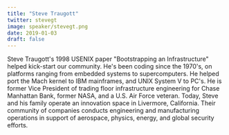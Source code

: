 ```yaml
---
title: "Steve Traugott"
twitter: stevegt
image: speaker/stevegt.png
date: 2019-01-03
draft: false
---
```

Steve Traugott's 1998 USENIX paper "Bootstrapping an Infrastructure" helped kick-start our community.  He's been coding since the 1970's, on platforms ranging from embedded systems to supercomputers.  He helped port the Mach kernel to IBM mainframes, and UNIX System V to PC's.  He is former Vice President of trading floor infrastructure engineering for Chase Manhattan Bank, former NASA, and a U.S. Air Force veteran.  Today, Steve and his family operate an innovation space in Livermore, California. Their community of companies conducts engineering and manufacturing operations in support of aerospace, physics, energy, and global security efforts.




